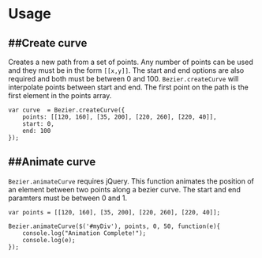 
Usage
========

##Create curve
--------------

Creates a new path from a set of points. Any number of points can be used and they must be in the form ```[[x,y]]```. The start and end options are also required and both must be between 0 and 100. ```Bezier.createCurve``` will interpolate points between start and end. The first point on the path is the first element in the points array.
 
``` 
var curve  = Bezier.createCurve({
	points: [[120, 160], [35, 200], [220, 260], [220, 40]],
	start: 0,
	end: 100
});
``` 

##Animate curve
---------------

```Bezier.animateCurve``` requires jQuery. This function animates the position of an element between two points along a bezier curve. The start and end paramters must be between 0 and 1.

```
var points = [[120, 160], [35, 200], [220, 260], [220, 40]];

Bezier.animateCurve($('#myDiv'), points, 0, 50, function(e){
	console.log("Animation Complete!");
	console.log(e);
});
```

